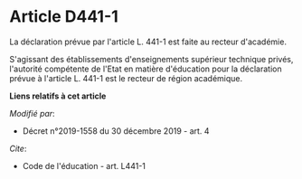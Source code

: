 # Article D441-1

La déclaration prévue par l'article L. 441-1 est faite au recteur d'académie.

S'agissant des établissements d'enseignements supérieur technique privés, l'autorité compétente de l'Etat en matière
d'éducation pour la déclaration prévue à l'article L. 441-1 est le recteur de région académique.

**Liens relatifs à cet article**

_Modifié par_:

  - Décret n°2019-1558 du 30 décembre 2019 - art. 4

_Cite_:

  - Code de l'éducation - art. L441-1

